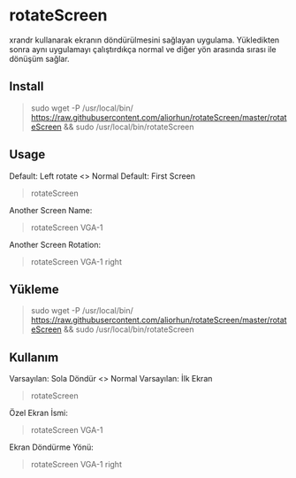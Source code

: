 # rotateScreen
xrandr kullanarak ekranın döndürülmesini sağlayan uygulama. Yükledikten sonra aynı uygulamayı çalıştırdıkça normal ve diğer yön arasında sırası ile dönüşüm sağlar.

## Install
> sudo wget -P /usr/local/bin/ https://raw.githubusercontent.com/aliorhun/rotateScreen/master/rotateScreen && sudo /usr/local/bin/rotateScreen

## Usage
Default: Left rotate <> Normal
Default: First Screen
> rotateScreen

Another Screen Name:
> rotateScreen VGA-1

Another Screen Rotation:
> rotateScreen VGA-1 right

## Yükleme
> sudo wget -P /usr/local/bin/ https://raw.githubusercontent.com/aliorhun/rotateScreen/master/rotateScreen && sudo /usr/local/bin/rotateScreen

## Kullanım
Varsayılan: Sola Döndür <> Normal
Varsayılan: İlk Ekran
> rotateScreen

Özel Ekran İsmi:
> rotateScreen VGA-1

Ekran Döndürme Yönü:
> rotateScreen VGA-1 right
